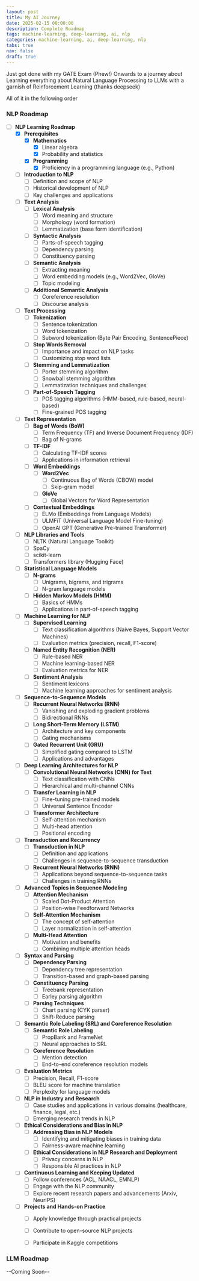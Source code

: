 ```yaml
---
layout: post
title: My AI Journey
date: 2025-02-15 00:00:00
description: Complete Roadmap
tags: machine-learning, deep-learning, ai, nlp
categories: machine-learning, ai, deep-learning, nlp
tabs: true
nav: false
draft: true
---
```




Just got done with my GATE Exam (Phew!)
Onwards to a journey about Learning everything about Natural Language Processing to LLMs with a garnish of Reinforcement Learning (thanks deepseek)

All of it in the following order 

### NLP Roadmap 
- [ ] **NLP Learning Roadmap**
  - [x] **Prerequisites**
    - [x] **Mathematics**
      - [x] Linear algebra
      - [x] Probability and statistics
    - [x] **Programming**
      - [x] Proficiency in a programming language (e.g., Python)
  - [ ] **Introduction to NLP**
    - [ ] Definition and scope of NLP
    - [ ] Historical development of NLP
    - [ ] Key challenges and applications
  - [ ] **Text Analysis**
    - [ ] **Lexical Analysis**
      - [ ] Word meaning and structure
      - [ ] Morphology (word formation)
      - [ ] Lemmatization (base form identification)
    - [ ] **Syntactic Analysis**
      - [ ] Parts-of-speech tagging
      - [ ] Dependency parsing
      - [ ] Constituency parsing
    - [ ] **Semantic Analysis**
      - [ ] Extracting meaning
      - [ ] Word embedding models (e.g., Word2Vec, GloVe)
      - [ ] Topic modeling
    - [ ] **Additional Semantic Analysis**
      - [ ] Coreference resolution
      - [ ] Discourse analysis
  - [ ] **Text Processing**
    - [ ] **Tokenization**
      - [ ] Sentence tokenization
      - [ ] Word tokenization
      - [ ] Subword tokenization (Byte Pair Encoding, SentencePiece)
    - [ ] **Stop Words Removal**
      - [ ] Importance and impact on NLP tasks
      - [ ] Customizing stop word lists
    - [ ] **Stemming and Lemmatization**
      - [ ] Porter stemming algorithm
      - [ ] Snowball stemming algorithm
      - [ ] Lemmatization techniques and challenges
    - [ ] **Part-of-Speech Tagging**
      - [ ] POS tagging algorithms (HMM-based, rule-based, neural-based)
      - [ ] Fine-grained POS tagging
  - [ ] **Text Representation**
    - [ ] **Bag of Words (BoW)**
      - [ ] Term Frequency (TF) and Inverse Document Frequency (IDF)
      - [ ] Bag of N-grams
    - [ ] **TF-IDF**
      - [ ] Calculating TF-IDF scores
      - [ ] Applications in information retrieval
    - [ ] **Word Embeddings**
      - [ ] **Word2Vec**
        - [ ] Continuous Bag of Words (CBOW) model
        - [ ] Skip-gram model
      - [ ] **GloVe**
        - [ ] Global Vectors for Word Representation
    - [ ] **Contextual Embeddings**
      - [ ] ELMo (Embeddings from Language Models)
      - [ ] ULMFiT (Universal Language Model Fine-tuning)
      - [ ] OpenAI GPT (Generative Pre-trained Transformer)
  - [ ] **NLP Libraries and Tools**
    - [ ] NLTK (Natural Language Toolkit)
    - [ ] SpaCy
    - [ ] scikit-learn
    - [ ] Transformers library (Hugging Face)
  - [ ] **Statistical Language Models**
    - [ ] **N-grams**
      - [ ] Unigrams, bigrams, and trigrams
      - [ ] N-gram language models
    - [ ] **Hidden Markov Models (HMM)**
      - [ ] Basics of HMMs
      - [ ] Applications in part-of-speech tagging
  - [ ] **Machine Learning for NLP**
    - [ ] **Supervised Learning**
      - [ ] Text classification algorithms (Naive Bayes, Support Vector Machines)
      - [ ] Evaluation metrics (precision, recall, F1-score)
    - [ ] **Named Entity Recognition (NER)**
      - [ ] Rule-based NER
      - [ ] Machine learning-based NER
      - [ ] Evaluation metrics for NER
    - [ ] **Sentiment Analysis**
      - [ ] Sentiment lexicons
      - [ ] Machine learning approaches for sentiment analysis
  - [ ] **Sequence-to-Sequence Models**
    - [ ] **Recurrent Neural Networks (RNN)**
      - [ ] Vanishing and exploding gradient problems
      - [ ] Bidirectional RNNs
    - [ ] **Long Short-Term Memory (LSTM)**
      - [ ] Architecture and key components
      - [ ] Gating mechanisms
    - [ ] **Gated Recurrent Unit (GRU)**
      - [ ] Simplified gating compared to LSTM
      - [ ] Applications and advantages
  - [ ] **Deep Learning Architectures for NLP**
    - [ ] **Convolutional Neural Networks (CNN) for Text**
      - [ ] Text classification with CNNs
      - [ ] Hierarchical and multi-channel CNNs
    - [ ] **Transfer Learning in NLP**
      - [ ] Fine-tuning pre-trained models
      - [ ] Universal Sentence Encoder
    - [ ] **Transformer Architecture**
      - [ ] Self-attention mechanism
      - [ ] Multi-head attention
      - [ ] Positional encoding
  - [ ] **Transduction and Recurrency**
    - [ ] **Transduction in NLP**
      - [ ] Definition and applications
      - [ ] Challenges in sequence-to-sequence transduction
    - [ ] **Recurrent Neural Networks (RNN)**
      - [ ] Applications beyond sequence-to-sequence tasks
      - [ ] Challenges in training RNNs
  - [ ] **Advanced Topics in Sequence Modeling**
    - [ ] **Attention Mechanism**
      - [ ] Scaled Dot-Product Attention
      - [ ] Position-wise Feedforward Networks
    - [ ] **Self-Attention Mechanism**
      - [ ] The concept of self-attention
      - [ ] Layer normalization in self-attention
    - [ ] **Multi-Head Attention**
      - [ ] Motivation and benefits
      - [ ] Combining multiple attention heads
  - [ ] **Syntax and Parsing**
    - [ ] **Dependency Parsing**
      - [ ] Dependency tree representation
      - [ ] Transition-based and graph-based parsing
    - [ ] **Constituency Parsing**
      - [ ] Treebank representation
      - [ ] Earley parsing algorithm
    - [ ] **Parsing Techniques**
      - [ ] Chart parsing (CYK parser)
      - [ ] Shift-Reduce parsing
  - [ ] **Semantic Role Labeling (SRL) and Coreference Resolution**
    - [ ] **Semantic Role Labeling**
      - [ ] PropBank and FrameNet
      - [ ] Neural approaches to SRL
    - [ ] **Coreference Resolution**
      - [ ] Mention detection
      - [ ] End-to-end coreference resolution models
  - [ ] **Evaluation Metrics**
    - [ ] Precision, Recall, F1-score
    - [ ] BLEU score for machine translation
    - [ ] Perplexity for language models
  - [ ] **NLP in Industry and Research**
    - [ ] Case studies and applications in various domains (healthcare, finance, legal, etc.)
    - [ ] Emerging research trends in NLP
  - [ ] **Ethical Considerations and Bias in NLP**
    - [ ] **Addressing Bias in NLP Models**
      - [ ] Identifying and mitigating biases in training data
      - [ ] Fairness-aware machine learning
    - [ ] **Ethical Considerations in NLP Research and Deployment**
      - [ ] Privacy concerns in NLP
      - [ ] Responsible AI practices in NLP
  - [ ] **Continuous Learning and Keeping Updated**
    - [ ] Follow conferences (ACL, NAACL, EMNLP)
    - [ ] Engage with the NLP community
    - [ ] Explore recent research papers and advancements (Arxiv, NeurIPS)
  - [ ] **Projects and Hands-on Practice**
    - [ ] Apply knowledge through practical projects
    - [ ] Contribute to open-source NLP projects
    - [ ] Participate in Kaggle competitions


### LLM Roadmap 

--Coming Soon--

